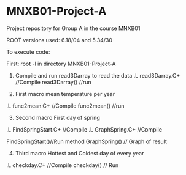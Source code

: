 # MNXB01-Project-A
Project repository for Group A in the course MNXB01

ROOT versions used: 6.18/04 and 5.34/30


To execute code:

First: root -l in directory MNXB01-Project-A

1. Compile and run read3Darray to read the data
.L read3Darray.C+ //Compile
read3Darray() //run

2. First macro mean temperature per year

.L func2mean.C+ //Compile
func2mean() //run

3. Second macro First day of spring

.L FindSpringStart.C+ //Compile
.L GraphSpring.C+ //Compile

FindSpringStart()//Run method
GraphSpring() // Graph of result

4. Third macro Hottest and Coldest day of every year

.L checkday.C+ //Compile
checkday() // Run


